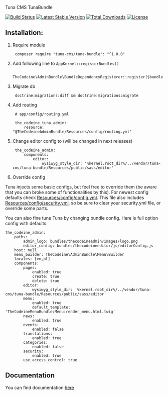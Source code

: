 Tuna CMS TunaBundle

[![Build Status](https://travis-ci.org/Tuna-CMS/tuna-bundle.svg?branch=master)](https://travis-ci.org/Tuna-CMS/tuna-bundle)
[![Latest Stable Version](https://poser.pugx.org/tuna-cms/tuna-bundle/v/stable)](https://packagist.org/packages/tuna-cms/tuna-bundle)
[![Total Downloads](https://poser.pugx.org/tuna-cms/tuna-bundle/downloads)](https://packagist.org/packages/tuna-cms/tuna-bundle)
[![License](https://poser.pugx.org/tuna-cms/tuna-bundle/license)](https://packagist.org/packages/tuna-cms/tuna-bundle)

## Installation:
1. Require module

        composer require "tuna-cms/tuna-bundle": "^1.0.0"

2. Add following line to `AppKernel::registerBundles()`

        TheCodeine\AdminBundle\BundleDependencyRegisterer::register($bundles);

3. Migrate db

        doctrine:migrations:diff && doctrine:migrations:migrate

4. Add routing

        # app/config/routing.yml

        the_codeine_tuna_admin:
            resource: "@TheCodeineAdminBundle/Resources/config/routing.yml"

5. Change editor config to (will be changed in next releases)

        the_codeine_admin:
            components:
                editor:
                    wysiwyg_style_dir: '%kernel.root_dir%/../vendor/tuna-cms/tuna-bundle/Resources/public/sass/editor'

6. Override config

Tuna injects some basic configs, but feel free to override them (be aware that you can broke some of functionalities by this).
For newest config defaults check [Resources/config/config.yml](Resources/config/config.yml). This file also includes
[Resources/config/security.yml](Resources/config/security.yml), so be sure to clear your security.yml file, or override some parts.

You can also fine tune Tuna by changing bundle config.
Here is full option config with defaults:

    the_codeine_admin:
        paths:
            admin_logo: bundles/thecodeineadmin/images/logo.png
            editor_config: bundles/thecodeineeditor/js/editorConfig.js
        host: null
        menu_builder: TheCodeine\AdminBundle\Menu\Builder
        locales: [en,pl]
        components:
            pages:
                enabled: true
                create: true
                delete: true
            editor:
                wysiwyg_style_dir: '%kernel.root_dir%/../vendor/tuna-cms/tuna-bundle/Resources/public/sass/editor'
            menu:
                enabled: true
                default_template: 'TheCodeineMenuBundle:Menu:render_menu.html.twig'
            news:
                enabled: true
            events:
                enabled: false
            translations:
                enabled: true
            categories:
                enabled: false
            security:
                enabled: true
            use_access_control: true

## Documentation

You can find documentation [here](docs/index.md)